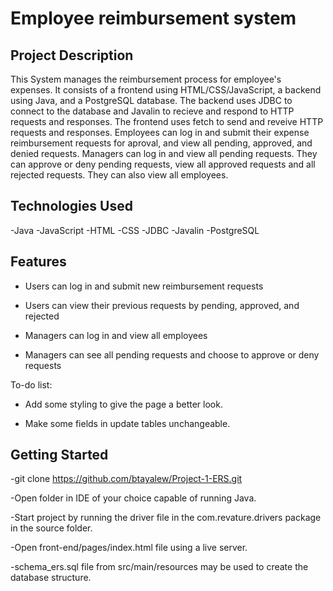 # Employee reimbursement system
Project Description
--
This System manages the reimbursement process for employee's expenses. It consists of a frontend using HTML/CSS/JavaScript, a backend using Java, and a PostgreSQL database.
The backend uses JDBC to connect to the database and Javalin to recieve and respond to HTTP requests and responses. The frontend uses fetch to send and reveive HTTP requests and responses.
Employees can log in and submit their expense reimbursement requests for aproval, and view all pending, approved, and denied requests.
Managers can log in and view all pending requests. They can approve or deny  pending requests, view all approved requests and all rejected requests. They can also view all employees.

Technologies Used
--
-Java
-JavaScript
-HTML
-CSS
-JDBC
-Javalin
-PostgreSQL

Features
--
- Users can log in and submit new reimbursement requests

- Users can view their previous requests by pending, approved, and rejected

- Managers can log in and view all employees

- Managers can see all pending requests and choose to approve or deny requests


To-do list:
- Add some styling to give the page a better look.

- Make some fields in update tables unchangeable.

Getting Started
--
-git clone https://github.com/btayalew/Project-1-ERS.git

-Open folder in IDE of your choice capable of running Java.

-Start  project by running the driver file in the com.revature.drivers package in the source folder.

-Open front-end/pages/index.html file using a live server.

-schema_ers.sql file from src/main/resources may be used to create the database structure.
